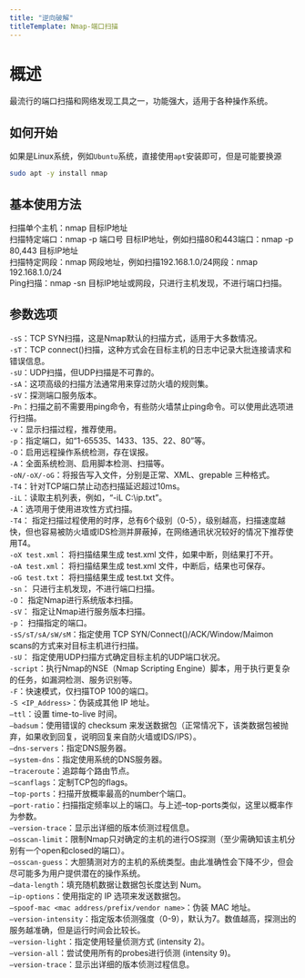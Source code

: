 ```yaml
---
title: "逆向破解"
titleTemplate: Nmap-端口扫描
---
```


# 概述

最流行的端口扫描和网络发现工具之一，功能强大，适用于各种操作系统。


## 如何开始

如果是Linux系统，例如`Ubuntu`系统，直接使用`apt`安装即可，但是可能要换源

```bash
sudo apt -y install nmap
```


## 基本使用方法

扫描单个主机：nmap 目标IP地址 <br />
扫描特定端口：nmap -p 端口号 目标IP地址，例如扫描80和443端口：nmap -p 80,443 目标IP地址 <br />
扫描特定网段：nmap 网段地址，例如扫描192.168.1.0/24网段：nmap 192.168.1.0/24 <br />
Ping扫描：nmap -sn 目标IP地址或网段，只进行主机发现，不进行端口扫描。 <br />



## 参数选项

`-sS`：TCP SYN扫描，这是Nmap默认的扫描方式，适用于大多数情况。<br />
`-sT`：TCP connect()扫描，这种方式会在目标主机的日志中记录大批连接请求和错误信息。<br />
`-sU`：UDP扫描，但UDP扫描是不可靠的。<br />
`-sA`：这项高级的扫描方法通常用来穿过防火墙的规则集。<br />
`-sV`：探测端口服务版本。<br />
`-Pn`：扫描之前不需要用ping命令，有些防火墙禁止ping命令。可以使用此选项进行扫描。<br />
`-v`：显示扫描过程，推荐使用。<br />
`-p`：指定端口，如“1-65535、1433、135、22、80”等。<br />
`-O`：启用远程操作系统检测，存在误报。<br />
`-A`：全面系统检测、启用脚本检测、扫描等。<br />
`-oN/-oX/-oG`：将报告写入文件，分别是正常、XML、grepable 三种格式。<br />
`-T4`：针对TCP端口禁止动态扫描延迟超过10ms。<br />
`-iL`：读取主机列表，例如，“-iL C:\ip.txt”。<br />
`-A`：选项用于使用进攻性方式扫描。<br />
`-T4`： 指定扫描过程使用的时序，总有6个级别（0-5），级别越高，扫描速度越快，但也容易被防火墙或IDS检测并屏蔽掉，在网络通讯状况较好的情况下推荐使用T4。<br />
`-oX test.xml`： 将扫描结果生成 test.xml 文件，如果中断，则结果打不开。<br />
`-oA test.xml`： 将扫描结果生成 test.xml 文件，中断后，结果也可保存。<br />
`-oG test.txt`： 将扫描结果生成 test.txt 文件。<br />
`-sn`： 只进行主机发现，不进行端口扫描。<br />
`-O`： 指定Nmap进行系统版本扫描。<br />
`-sV`： 指定让Nmap进行服务版本扫描。<br />
`-p`： 扫描指定的端口。<br />
`-sS/sT/sA/sW/sM`：指定使用 TCP SYN/Connect()/ACK/Window/Maimon scans的方式来对目标主机进行扫描。<br />
`-sU`： 指定使用UDP扫描方式确定目标主机的UDP端口状况。<br />
`-script`：执行Nmap的NSE（Nmap Scripting Engine）脚本，用于执行更复杂的任务，如漏洞检测、服务识别等。<br />
`-F`：快速模式，仅扫描TOP 100的端口。<br />
`-S <IP_Address>`：伪装成其他 IP 地址。<br />
`–ttl`：设置 time-to-live 时间。<br />
`–badsum`：使用错误的 checksum 来发送数据包（正常情况下，该类数据包被抛弃，如果收到回复，说明回复来自防火墙或IDS/IPS）。<br />
`–dns-servers`：指定DNS服务器。<br />
`–system-dns`：指定使用系统的DNS服务器。<br />
`–traceroute`：追踪每个路由节点。<br />
`–scanflags`：定制TCP包的flags。<br />
`–top-ports`：扫描开放概率最高的number个端口。<br />
`–port-ratio`：扫描指定频率以上的端口。与上述–top-ports类似，这里以概率作为参数。<br />
`–version-trace`：显示出详细的版本侦测过程信息。<br />
`–osscan-limit`：限制Nmap只对确定的主机的进行OS探测（至少需确知该主机分别有一个open和closed的端口）。<br />
`–osscan-guess`：大胆猜测对方的主机的系统类型。由此准确性会下降不少，但会尽可能多为用户提供潜在的操作系统。<br />
`–data-length`：填充随机数据让数据包长度达到 Num。<br />
`–ip-options`：使用指定的 IP 选项来发送数据包。<br />
`–spoof-mac <mac address/prefix/vendor name>`：伪装 MAC 地址。<br />
`–version-intensity`：指定版本侦测强度（0-9），默认为7。数值越高，探测出的服务越准确，但是运行时间会比较长。<br />
`–version-light`：指定使用轻量侦测方式 (intensity 2)。<br />
`–version-all`：尝试使用所有的probes进行侦测 (intensity 9)。<br />
`–version-trace`：显示出详细的版本侦测过程信息。<br />
